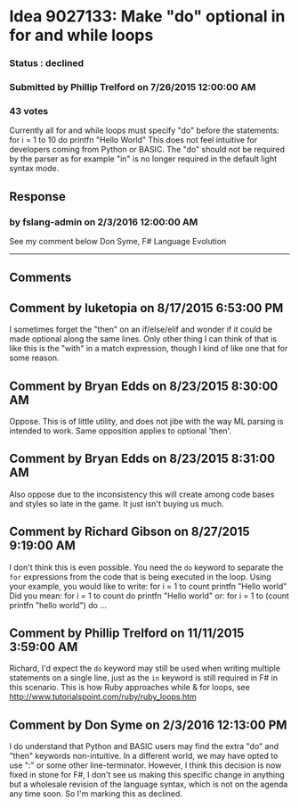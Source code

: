 # Idea 9027133: Make "do" optional in for and while loops #

### Status : declined

### Submitted by Phillip Trelford on 7/26/2015 12:00:00 AM

### 43 votes

Currently all for and while loops must specify "do" before the statements:
for i = 1 to 10 do
printfn "Hello World"
This does not feel intuitive for developers coming from Python or BASIC. The "do" should not be required by the parser as for example "in" is no longer required in the default light syntax mode.



## Response 
### by fslang-admin on 2/3/2016 12:00:00 AM

See my comment below
Don Syme, F# Language Evolution

------------------------
## Comments


## Comment by luketopia on 8/17/2015 6:53:00 PM
I sometimes forget the "then" on an if/else/elif and wonder if it could be made optional along the same lines. Only other thing I can think of that is like this is the "with" in a match expression, though I kind of like one that for some reason.


## Comment by Bryan Edds on 8/23/2015 8:30:00 AM
Oppose. This is of little utility, and does not jibe with the way ML parsing is intended to work. Same opposition applies to optional 'then'.


## Comment by Bryan Edds on 8/23/2015 8:31:00 AM
Also oppose due to the inconsistency this will create among code bases and styles so late in the game. It just isn't buying us much.


## Comment by Richard Gibson on 8/27/2015 9:19:00 AM
I don't think this is even possible. You need the `do` keyword to separate the `for` expressions from the code that is being executed in the loop.
Using your example, you would like to write:
for i = 1 to count printfn "Hello world"
Did you mean:
for i = 1 to count do printfn "Hello world"
or:
for i = 1 to (count printfn "hello world") do ...


## Comment by Phillip Trelford on 11/11/2015 3:59:00 AM
Richard, I'd expect the `do` keyword may still be used when writing multiple statements on a single line, just as the `in` keyword is still required in F# in this scenario. This is how Ruby approaches while & for loops, see http://www.tutorialspoint.com/ruby/ruby_loops.htm


## Comment by Don Syme on 2/3/2016 12:13:00 PM
I do understand that Python and BASIC users may find the extra "do" and "then" keywords non-intuitive. In a different world, we may have opted to use ":" or some other line-terminator.
However, I think this decision is now fixed in stone for F#, I don't see us making this specific change in anything but a wholesale revision of the language syntax, which is not on the agenda any time soon.
So I'm marking this as declined.

